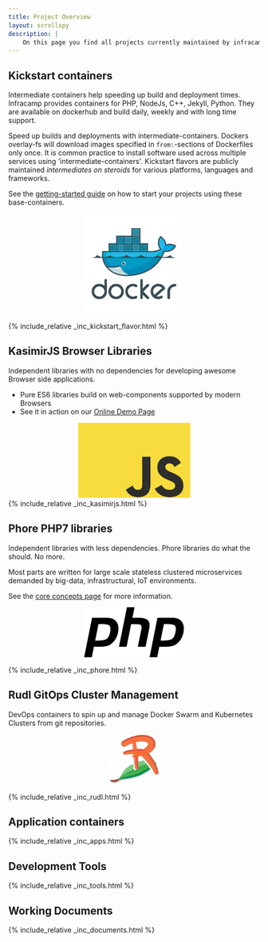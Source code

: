 ```yaml
---
title: Project Overview
layout: scrollspy
description: |
    On this page you find all projects currently maintained by infracamp.
---
```



## Kickstart containers

Intermediate containers help speeding up build and deployment times. Infracamp provides containers
for PHP, NodeJs, C++, Jekyll, Python. They are available on dockerhub and build daily, weekly and
with long time support.

<div class="row">
<div class="col-7" markdown="1">

Speed up builds and deployments with intermediate-containers. Dockers overlay-fs will
download images specified in `from:`-sections of Dockerfiles only once. It is common practice to install software used across multiple
services using 'intermediate-containers'. Kickstart flavors are publicly maintained *intermediates on steroids* for various
platforms, languages and frameworks.

See the [getting-started guide](/getting-started) on how to start your projects using these base-containers.

</div>
<div class="col-5" style="text-align: center" markdown="1">
<img src="logo-docker.png" alt="docker" style="height:200px">
</div>
</div>


{% include_relative _inc_kickstart_flavor.html %}


## KasimirJS Browser Libraries

<div class="row">
<div class="col-7" markdown="1">

Independent libraries with no dependencies for developing awesome Browser side applications. 

- Pure ES6 libraries build on web-components supported by modern Browsers
- See it in action on our [Online Demo Page](kasimir/)

</div>
<div class="col-5" style="text-align: center" markdown="1">
<img src="js-es6.logo.jpg" alt="es6" style="height:150px">
</div>
</div>
{% include_relative _inc_kasimirjs.html %}

## Phore PHP7 libraries

<div class="row">
<div class="col-7" markdown="1">

Independent libraries with less dependencies. Phore libraries do what the should. 
No more.

Most parts are written for large scale stateless clustered microservices demanded by
big-data, infrastructural, IoT environments.

See the [core concepts page](phore/concepts/) for more information.

</div>
<div class="col-5" style="text-align: center" markdown="1">
<img src="logo-php.png" alt="docker" style="height:100px">
</div>
</div>



{% include_relative _inc_phore.html %}

## Rudl GitOps Cluster Management

<div class="row">
<div class="col-7" markdown="1">

DevOps containers to spin up and manage Docker Swarm and
Kubernetes Clusters from git repositories.

</div>
<div class="col-5" style="text-align: center" markdown="1">
<img src="logo-rudl.png" alt="rudl" style="height:100px">
</div>
</div>

{% include_relative _inc_rudl.html %}

## Application containers

{% include_relative _inc_apps.html %}

## Development Tools

{% include_relative _inc_tools.html %}


## Working Documents 

{% include_relative _inc_documents.html %}


